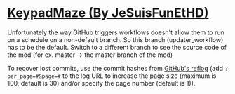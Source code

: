 # [KeypadMaze (By JeSuisFunEtHD)](https://github.com/JeSuisFunEtHD/KeypadMaze)

Unfortunately the way GitHub triggers workflows doesn't allow them to run on a schedule on a non-default branch. So this branch (updater_workflow) has to be the default. Switch to a different branch to see the source code of the mod (for ex. master -> the master branch of the mod)

To recover lost commits, use the commit hashes from [GitHub's reflog](https://api.github.com/repos/KtaneModules/KeypadMaze-JeSuisFunEtHD/events) (add `?per_page=#&page=#` to the log URL to increase the page size (maximum is 100, default is 30) and/or specify the page number (default is 1)).
